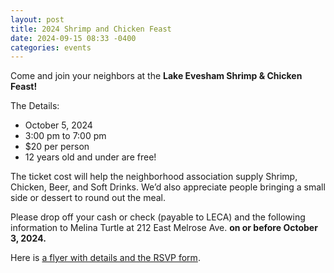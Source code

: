 ```yaml
---
layout: post
title: 2024 Shrimp and Chicken Feast
date: 2024-09-15 08:33 -0400
categories: events
---
```


Come and join your neighbors at the **Lake Evesham Shrimp & Chicken Feast!**

The Details:

* October 5, 2024
* 3:00 pm to 7:00 pm
* $20 per person
* 12 years old and under are free!

The ticket cost will help the neighborhood association supply Shrimp, Chicken, Beer, and Soft Drinks. We’d also appreciate people bringing a small side or dessert to round out the meal.

Please drop off your cash or check (payable to LECA) and the following information to Melina Turtle at 212 East Melrose Ave. **on or before October 3, 2024.**

Here is [a flyer with details and the RSVP form](/assets/events/2024-shrimp-and-chicken-feast-rsvp.pdf).